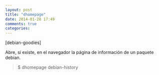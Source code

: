 ```yaml
---
layout: post
title: "dhomepage"
date: 2014-01-28 17:49
comments: true
categories: 
---
```

[debian-goodies]

Abre, si existe, en el navegador la página de información de un paquete debian.

>$ dhomepage debian-history

